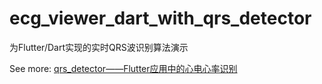 # ecg_viewer_dart_with_qrs_detector

为Flutter/Dart实现的实时QRS波识别算法演示

See more: [qrs_detector——Flutter应用中的心电心率识别](https://www.debuggerx.com/2021/02/18/qrs-detector-for-flutter-in-dart/)
